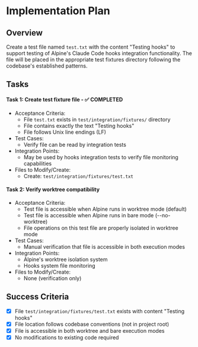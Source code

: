 # Implementation Plan

## Overview
Create a test file named `test.txt` with the content "Testing hooks" to support testing of Alpine's Claude Code hooks integration functionality. The file will be placed in the appropriate test fixtures directory following the codebase's established patterns.

## Tasks

#### Task 1: Create test fixture file - ✅ COMPLETED
- Acceptance Criteria:
  * File `test.txt` exists in `test/integration/fixtures/` directory
  * File contains exactly the text "Testing hooks"
  * File follows Unix line endings (LF)
- Test Cases:
  * Verify file can be read by integration tests
- Integration Points:
  * May be used by hooks integration tests to verify file monitoring capabilities
- Files to Modify/Create:
  * Create: `test/integration/fixtures/test.txt`

#### Task 2: Verify worktree compatibility
- Acceptance Criteria:
  * Test file is accessible when Alpine runs in worktree mode (default)
  * Test file is accessible when Alpine runs in bare mode (--no-worktree)
  * File operations on this test file are properly isolated in worktree mode
- Test Cases:
  * Manual verification that file is accessible in both execution modes
- Integration Points:
  * Alpine's worktree isolation system
  * Hooks system file monitoring
- Files to Modify/Create:
  * None (verification only)

## Success Criteria
- [x] File `test/integration/fixtures/test.txt` exists with content "Testing hooks"
- [x] File location follows codebase conventions (not in project root)
- [x] File is accessible in both worktree and bare execution modes
- [x] No modifications to existing code required